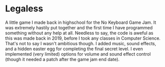 # Legaless
A little game I made back in highschool for the No Keyboard Game Jam. It was extremely hastily put together and the first time I have programmed something without any help at all. Needless to say, the code is aweful as this was made back in 2019, before I took any classes in Computer Science. That's not to say I wasn't ambitious though. I added music, sound effects, and a hidden easter egg for completing the final secret level. I even implemented (very limited) options for volume and sound effect control (though it needed a patch after the game jam end date).
